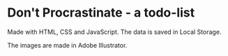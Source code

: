 # Don't Procrastinate - a todo-list

Made with HTML, CSS and JavaScript. The data is saved in Local Storage.

The images are made in Adobe Illustrator.
